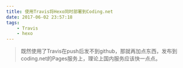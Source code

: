 ```yaml
---
title: 使用Travis将Hexo同时部署到Coding.net
date: 2017-06-02 23:57:18
tags:
    - Travis
    - hexo
---
```



> 既然使用了Travis在push后发不到github，那就再加点东西，发布到coding.net的Pages服务上，理论上国内服务应该快一点点。

